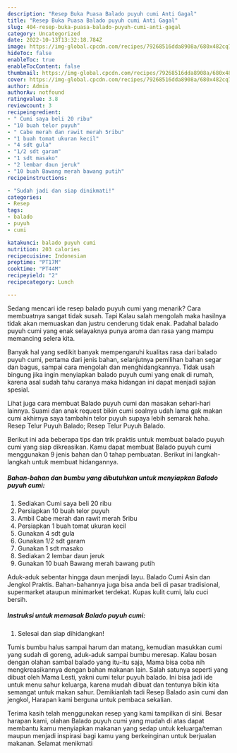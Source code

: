 ```yaml
---
description: "Resep Buka Puasa Balado puyuh cumi Anti Gagal"
title: "Resep Buka Puasa Balado puyuh cumi Anti Gagal"
slug: 404-resep-buka-puasa-balado-puyuh-cumi-anti-gagal
category: Uncategorized
date: 2022-10-13T13:32:18.784Z
image: https://img-global.cpcdn.com/recipes/79268516dda8908a/680x482cq70/balado-puyuh-cumi-foto-resep-utama.jpg
hideToc: false
enableToc: true
enableTocContent: false
thumbnail: https://img-global.cpcdn.com/recipes/79268516dda8908a/680x482cq70/balado-puyuh-cumi-foto-resep-utama.jpg
cover: https://img-global.cpcdn.com/recipes/79268516dda8908a/680x482cq70/balado-puyuh-cumi-foto-resep-utama.jpg
author: Admin
authorAv: notfound
ratingvalue: 3.8
reviewcount: 3
recipeingredient:
- " Cumi saya beli 20 ribu"
- "10 buah telor puyuh"
- " Cabe merah dan rawit merah 5ribu"
- "1 buah tomat ukuran kecil"
- "4 sdt gula"
- "1/2 sdt garam"
- "1 sdt masako"
- "2 lembar daun jeruk"
- "10 buah Bawang merah bawang putih"
recipeinstructions:

- "Sudah jadi dan siap dinikmati!"
categories:
- Resep
tags:
- balado
- puyuh
- cumi

katakunci: balado puyuh cumi 
nutrition: 203 calories
recipecuisine: Indonesian
preptime: "PT17M"
cooktime: "PT44M"
recipeyield: "2"
recipecategory: Lunch

---
```



Sedang mencari ide resep balado puyuh cumi yang menarik? Cara membuatnya sangat tidak susah. Tapi Kalau salah mengolah maka hasilnya tidak akan memuaskan dan justru cenderung tidak enak. Padahal balado puyuh cumi yang enak selayaknya punya aroma dan rasa yang mampu memancing selera kita.


Banyak hal yang sedikit banyak mempengaruhi kualitas rasa dari balado puyuh cumi, pertama dari jenis bahan, selanjutnya pemilihan bahan segar dan bagus, sampai cara mengolah dan menghidangkannya. Tidak usah bingung jika ingin menyiapkan balado puyuh cumi yang enak di rumah, karena asal sudah tahu caranya maka hidangan ini dapat menjadi sajian spesial.

Lihat juga cara membuat Balado puyuh cumi dan masakan sehari-hari lainnya. Suami dan anak request bikin cumi soalnya udah lama gak makan cumi akhirnya saya tambahin telor puyuh supaya lebih semarak haha. Resep Telur Puyuh Balado; Resep Telur Puyuh Balado.


Berikut ini ada beberapa tips dan trik praktis untuk membuat balado puyuh cumi yang siap dikreasikan. Kamu dapat membuat Balado puyuh cumi menggunakan 9 jenis bahan dan 0 tahap pembuatan. Berikut ini langkah-langkah untuk membuat hidangannya.

<!--inarticleads1-->

##### Bahan-bahan dan bumbu yang dibutuhkan untuk menyiapkan Balado puyuh cumi:

1. Sediakan  Cumi saya beli 20 ribu
1. Persiapkan 10 buah telor puyuh
1. Ambil  Cabe merah dan rawit merah 5ribu
1. Persiapkan 1 buah tomat ukuran kecil
1. Gunakan 4 sdt gula
1. Gunakan 1/2 sdt garam
1. Gunakan 1 sdt masako
1. Sediakan 2 lembar daun jeruk
1. Gunakan 10 buah Bawang merah bawang putih


Aduk-aduk sebentar hingga daun menjadi layu. Balado Cumi Asin dan Jengkol Praktis. Bahan-bahannya juga bisa anda beli di pasar tradisional, supermarket ataupun minimarket terdekat. Kupas kulit cumi, lalu cuci bersih. 

<!--inarticleads2-->

##### Instruksi untuk memasak Balado puyuh cumi:


1. Selesai dan siap dihidangkan!

Tumis bumbu halus sampai harum dan matang, kemudian masukkan cumi yang sudah di goreng, aduk-aduk sampai bumbu meresap. Kalau bosan dengan olahan sambal balado yang itu-itu saja, Mama bisa coba nih mengkreasikannya dengan bahan makanan lain. Salah satunya seperti yang dibuat oleh Mama Lesti, yakni cumi telur puyuh balado. Ini bisa jadi ide untuk menu sahur keluarga, karena mudah dibuat dan tentunya bikin kita semangat untuk makan sahur. Demikianlah tadi Resep Balado asin cumi dan jengkol, Harapan kami berguna untuk pembaca sekalian. 

Terima kasih telah menggunakan resep yang kami tampilkan di sini. Besar harapan kami, olahan Balado puyuh cumi yang mudah di atas dapat membantu kamu menyiapkan makanan yang sedap untuk keluarga/teman maupun menjadi inspirasi bagi kamu yang berkeinginan untuk berjualan makanan. Selamat menikmati
